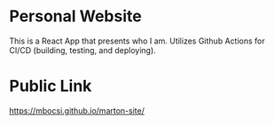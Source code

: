 # Personal Website
This is a React App that presents who I am. Utilizes Github Actions for CI/CD (building, testing, and deploying).

# Public Link
https://mbocsi.github.io/marton-site/
